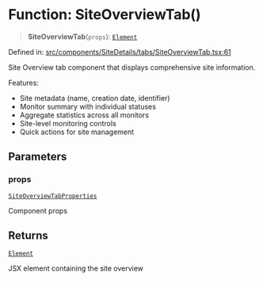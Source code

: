 # Function: SiteOverviewTab()

> **SiteOverviewTab**(`props`): [`Element`](https://github.com/DefinitelyTyped/DefinitelyTyped/blob/1a60e1b9a9062ff9c48c681ca3d8b6f717b616b9/types/react/jsx-runtime.d.ts#L6)

Defined in: [src/components/SiteDetails/tabs/SiteOverviewTab.tsx:61](https://github.com/Nick2bad4u/Uptime-Watcher/blob/dca5483e793478722cd3e6e125cafcec5fc771f0/src/components/SiteDetails/tabs/SiteOverviewTab.tsx#L61)

Site Overview tab component that displays comprehensive site information.

Features:
- Site metadata (name, creation date, identifier)
- Monitor summary with individual statuses
- Aggregate statistics across all monitors
- Site-level monitoring controls
- Quick actions for site management

## Parameters

### props

[`SiteOverviewTabProperties`](../interfaces/SiteOverviewTabProperties.md)

Component props

## Returns

[`Element`](https://github.com/DefinitelyTyped/DefinitelyTyped/blob/1a60e1b9a9062ff9c48c681ca3d8b6f717b616b9/types/react/jsx-runtime.d.ts#L6)

JSX element containing the site overview

